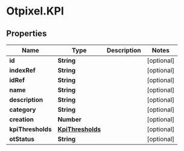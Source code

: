# Otpixel.KPI

## Properties
Name | Type | Description | Notes
------------ | ------------- | ------------- | -------------
**id** | **String** |  | [optional] 
**indexRef** | **String** |  | [optional] 
**idRef** | **String** |  | [optional] 
**name** | **String** |  | [optional] 
**description** | **String** |  | [optional] 
**category** | **String** |  | [optional] 
**creation** | **Number** |  | [optional] 
**kpiThresholds** | [**KpiThresholds**](KpiThresholds.md) |  | [optional] 
**otStatus** | **String** |  | [optional] 


